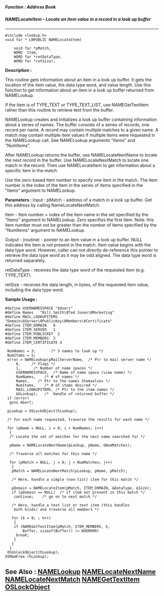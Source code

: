 ##### Function : Address Book
##### NAMELocateItem - Locate an item value in a record in a look up buffer
---
```
#include <lookup.h>
void far * LNPUBLIC NAMELocateItem(

	void far *pMatch,
	WORD  Item,
	WORD far *retDataType,
	WORD far *retSize);
```
**Description :**

This routine gets information about an item in a look up buffer. It gets the 
location of the item value, the data type word, and value length. Use this 
function to get information about an item in a look up buffer returned from 
NAMELookup. 

If the item is of TYPE_TEXT or TYPE_TEXT_LIST, use NAMEGetTextItem rather than 
this routine to retrieve text from the buffer.

NAMELookup creates and initializes a look up buffer containing information 
about a series of names. The buffer consists of a series of records, one record 
per name. A record may contain multiple matches to a given name. A match may 
contain multiple item values if multiple items were requested in the NAMELookup 
call. See NAMELookup arguments "Items" and "NumItems".

After NAMELookup returns the buffer, use NAMELocateNextName to locate the next 
record in the buffer. Use NAMELocateNextMatch to locate one match in the 
record. Then use NAMELocateItem to get information about a specific item in the 
match. 

Use the zero-based item number to specify one item in the match. The item 
number is the index of the item in the series of items specified in the "Items" 
argument to NAMELookup. 

**Parameters :**
Input :
pMatch  -  address of a match in a look up buffer. Get this address by calling NameLocateNextMatch.

Item  -  Item number = index of the item name in the set specified by the "Items" argument to NAMELookup. Zero specifies the first item. Note: this item number must not be greater than the number of items specified by the "NumItems" argument to NAMELookup.

Output :
(routine)  -  pointer to an item value in a look up buffer. NULL indicates the item is not present in the match. Item value begins with the data type word. However, caller can not directly de-reference this pointer to retrieve the data type word as it may be odd aligned. The data type word is returned separately.


retDataType  -  receives the data type word of the requested item (e.g. TYPE_TEXT).

retSize  -  receives the data length, in bytes, of the requested item value, including the data type word.


**Sample Usage :**
```
#define USERNAMESSPACE "$Users"
#define Names   "Bill Smith\0Ted Jones\0Marketing"
#define MAIL_LOOKUPITEMS "Domain\0Server\0PublicKey\0Members\0Certificate"
#define ITEM_DOMAIN   0
#define ITEM_SERVER   1
#define ITEM_PUBLICKEY  2
#define ITEM_MEMBERS  3
#define ITEM_CERTIFICATE 4
 
 NumNames = 3;       /* 3 names to look up */
 NumItems = 5;
 error = NAMELookup(pMailServerName,  /* Ptr to mail server name */
     0,     /* Flags */
     1,      /* Number of name spaces */
     USERNAMESSPACE,  /* Name of name space (view name) */
     NumNames,    /* # of names */
     Names,    /* Ptr to the names themselves */
     NumItems,    /* # of items desired */
     MAIL_LOOKUPITEMS, /* Ptr to the item names */
     &hLookup);   /*  Handle of returned buffer */
 if (error)
  goto Abort;

 pLookup = OSLockObject(hLookup);

 /* For each name requested, traverse the results for each name */

 for (pName = NULL, i = 0; i < NumNames; i++)
  {
  /* Locate the set of matches for the next name searched for */

  pName = NAMELocateNextName(pLookup, pName, &NumMatches);

  /* Traverse all matches for this name */

  for (pMatch = NULL, j = 0; j < NumMatches; j++)
   {
   pMatch = NAMELocateNextMatch(pLookup, pName, pMatch);

   /* Here, handle a simple (non-list) item for this match */

   pDomain = NAMELocateItem(pMatch, ITEM_DOMAIN, &DataType, &Size);
   if (pDomain == NULL)  /* if item not present in this match */
    continue;    /* go on to next match */

   /* Here, handle a text list or text item (this handles
    both kinds) and traverse all members */

   for (k = 0; ; k++)
    {
    if (NAMEGetTextItem(pMatch, ITEM_MEMBERS, k, 
        Buffer, sizeof(Buffer)) != NOERROR)
     break;
    }
   }
  }
 OSUnlockObject(hLookup);
OSMemFree (hLookup);
```
**See Also :**
[NAMELookup](/reference/Func/NAMELookup)
[NAMELocateNextName](/reference/Func/NAMELocateNextName)
[NAMELocateNextMatch](/reference/Func/NAMELocateNextMatch)
[NAMEGetTextItem](/reference/Func/NAMEGetTextItem)
[OSLockObject](/reference/Func/OSLockObject)
---
